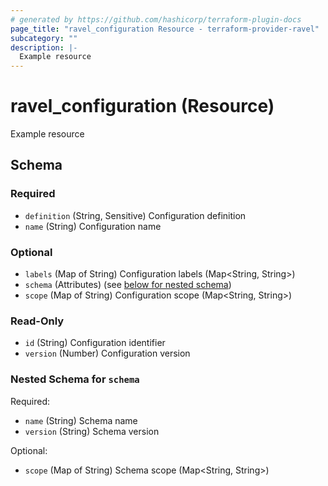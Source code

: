 ```yaml
---
# generated by https://github.com/hashicorp/terraform-plugin-docs
page_title: "ravel_configuration Resource - terraform-provider-ravel"
subcategory: ""
description: |-
  Example resource
---
```


# ravel_configuration (Resource)

Example resource



<!-- schema generated by tfplugindocs -->
## Schema

### Required

- `definition` (String, Sensitive) Configuration definition
- `name` (String) Configuration name

### Optional

- `labels` (Map of String) Configuration labels (Map<String, String>)
- `schema` (Attributes) (see [below for nested schema](#nestedatt--schema))
- `scope` (Map of String) Configuration scope (Map<String, String>)

### Read-Only

- `id` (String) Configuration identifier
- `version` (Number) Configuration version

<a id="nestedatt--schema"></a>
### Nested Schema for `schema`

Required:

- `name` (String) Schema name
- `version` (String) Schema version

Optional:

- `scope` (Map of String) Schema scope (Map<String, String>)
